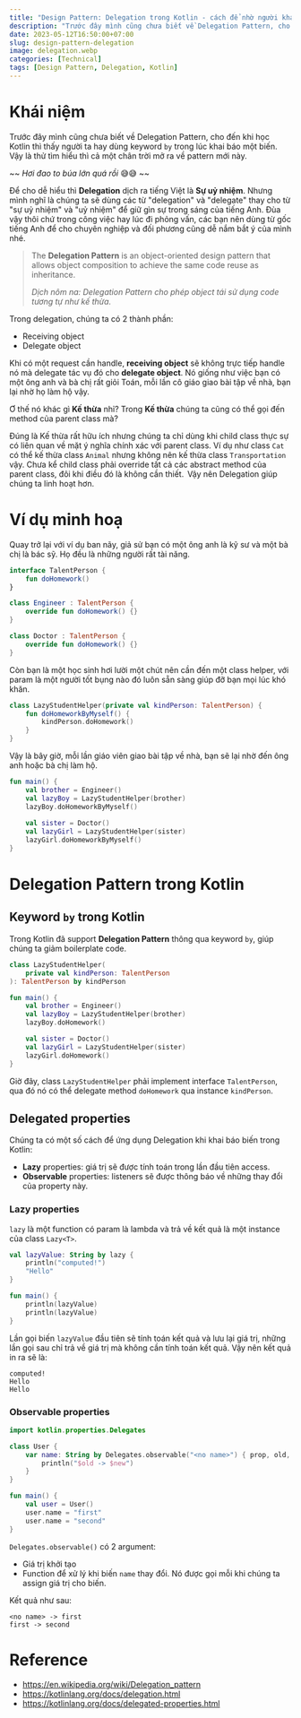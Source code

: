 ```yaml
---
title: "Design Pattern: Delegation trong Kotlin - cách để nhờ người khác làm bài tập về nhà"
description: "Trước đây mình cũng chưa biết về Delegation Pattern, cho đến khi học Kotlin thì thấy người ta hay dùng keyword by trong lúc khai báo một biến. Vậy là thử tìm hiểu thì cả một chân trời mở ra về pattern mới này."
date: 2023-05-12T16:50:00+07:00
slug: design-pattern-delegation
image: delegation.webp
categories: [Technical]
tags: [Design Pattern, Delegation, Kotlin]
---
```


# Khái niệm
Trước đây mình cũng chưa biết về Delegation Pattern, cho đến khi học Kotlin thì thấy người ta hay dùng keyword `by` trong lúc khai báo một biến. Vậy là thử tìm hiểu thì cả một chân trời mở ra về pattern mới này.

~~ *Hơi đao to búa lớn quá rồi* 😅😅 ~~

Để cho dễ hiểu thì **Delegation** dịch ra tiếng Việt là **Sự uỷ nhiệm**. Nhưng mình nghĩ là chúng ta sẽ dùng các từ "delegation" và "delegate" thay cho từ "sự uỷ nhiệm" và "uỷ nhiệm" để giữ gìn sự trong sáng của tiếng Anh. Đùa vậy thôi chứ trong công việc hay lúc đi phỏng vấn, các bạn nên dùng từ gốc tiếng Anh để cho chuyên nghiệp và đối phương cũng dễ nắm bắt ý của mình nhé.

> The **Delegation Pattern** is an object-oriented design pattern that allows object composition to achieve the same code reuse as inheritance.
>
> *Dịch nôm na: Delegation Pattern cho phép object tái sử dụng code tương tự như kế thừa.*

Trong delegation, chúng ta có 2 thành phần:
* Receiving object
* Delegate object

Khi có một request cần handle, **receiving object** sẽ không trực tiếp handle nó mà delegate tác vụ đó cho **delegate object**. Nó giống như việc bạn có một ông anh và bà chị rất giỏi Toán, mỗi lần cô giáo giao bài tập về nhà, bạn lại nhờ họ làm hộ vậy.

Ơ thế nó khác gì **Kế thừa** nhỉ? Trong **Kế thừa** chúng ta cũng có thể gọi đến method của parent class mà?

Đúng là Kế thừa rất hữu ích nhưng chúng ta chỉ dùng khi child class thực sự có liên quan về mặt ý nghĩa chính xác với parent class. Ví dụ như class `Cat` có thể kế thừa class `Animal` nhưng không nên kế thừa class `Transportation` vậy. Chưa kể child class phải override tất cả các abstract method của parent class, đôi khi điều đó là không cần thiết.  Vậy nên Delegation giúp chúng ta linh hoạt hơn.
# Ví dụ minh hoạ
Quay trở lại với ví dụ ban nãy, giả sử bạn có một ông anh là kỹ sư và một bà chị là bác sỹ. Họ đều là những người rất tài năng.

```kotlin
interface TalentPerson {
    fun doHomework()
}

class Engineer : TalentPerson {
    override fun doHomework() {}
}

class Doctor : TalentPerson {
    override fun doHomework() {}
}
```

Còn bạn là một học sinh hơi lười một chút nên cần đến một class helper, với param là một người tốt bụng nào đó luôn sẵn sàng giúp đỡ bạn mọi lúc khó khăn.

```kotlin
class LazyStudentHelper(private val kindPerson: TalentPerson) {
    fun doHomeworkByMyself() {
        kindPerson.doHomework()
    }
}
```

Vậy là bây giờ, mỗi lần giáo viên giao bài tập về nhà, bạn sẽ lại nhờ đến ông anh hoặc bà chị làm hộ.

```kotlin
fun main() {
    val brother = Engineer()
    val lazyBoy = LazyStudentHelper(brother)
    lazyBoy.doHomeworkByMyself()
    
    val sister = Doctor()
    val lazyGirl = LazyStudentHelper(sister)
    lazyGirl.doHomeworkByMyself()
}
```

# Delegation Pattern trong Kotlin
## Keyword `by` trong Kotlin
Trong Kotlin đã support **Delegation Pattern** thông qua keyword `by`, giúp chúng ta giảm boilerplate code.

```kotlin
class LazyStudentHelper(
    private val kindPerson: TalentPerson
): TalentPerson by kindPerson

fun main() {
    val brother = Engineer()
    val lazyBoy = LazyStudentHelper(brother)
    lazyBoy.doHomework()

    val sister = Doctor()
    val lazyGirl = LazyStudentHelper(sister)
    lazyGirl.doHomework()
}
```

Giờ đây, class `LazyStudentHelper` phải implement interface `TalentPerson`, qua đó nó có thể delegate method `doHomework` qua instance `kindPerson`.
## Delegated properties
Chúng ta có một số cách để ứng dụng Delegation khi khai báo biến trong Kotlin:
* **Lazy** properties: giá trị sẽ được tính toán trong lần đầu tiên access.
* **Observable** properties: listeners sẽ được thông báo về những thay đổi của property này.

### Lazy properties
`lazy` là một function có param là lambda và trả về kết quả là một instance của class `Lazy<T>`.

```kotlin
val lazyValue: String by lazy {
    println("computed!")
    "Hello"
}

fun main() {
    println(lazyValue)
    println(lazyValue)
}
```

Lần gọi biến `lazyValue` đầu tiên sẽ tính toán kết quả và lưu lại giá trị, những lần gọi sau chỉ trả về giá trị mà không cần tính toán kết quả. Vậy nên kết quả in ra sẽ là:

```
computed!
Hello
Hello
```
### Observable properties
```kotlin
import kotlin.properties.Delegates

class User {
    var name: String by Delegates.observable("<no name>") { prop, old, new ->
        println("$old -> $new")
    }
}

fun main() {
    val user = User()
    user.name = "first"
    user.name = "second"
}
```

`Delegates.observable()` có 2 argument:
* Giá trị khởi tạo
* Function để xử lý khi biến `name` thay đổi. Nó được gọi mỗi khi chúng ta assign giá trị cho biến.

Kết quả như sau:
```
<no name> -> first
first -> second
```
# Reference
* https://en.wikipedia.org/wiki/Delegation_pattern
* https://kotlinlang.org/docs/delegation.html
* https://kotlinlang.org/docs/delegated-properties.html
